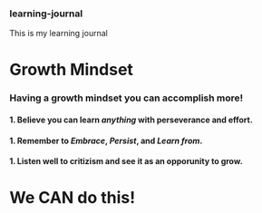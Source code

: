 

### learning-journal
This is my learning journal
# Growth Mindset
### Having a growth mindset you can accomplish more! 
#### 1. Believe you can learn _anything_ with perseverance and effort.
#### 1. Remember to *Embrace*, *Persist*, and *Learn from*.
#### 1. **Listen well** to critizism and see it as an opporunity to grow.

# We **CAN** do this!


